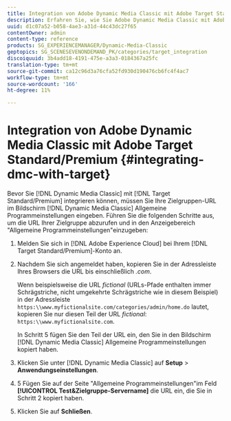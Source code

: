 ```yaml
---
title: Integration von Adobe Dynamic Media Classic mit Adobe Target Standard/Premium
description: Erfahren Sie, wie Sie Adobe Dynamic Media Classic mit Adobe Target Standard/Premium integrieren.
uuid: d1c07a52-b058-4ae3-a31d-44c43dc27f65
contentOwner: admin
content-type: reference
products: SG_EXPERIENCEMANAGER/Dynamic-Media-Classic
geptopics: SG_SCENESEVENONDEMAND_PK/categories/target_integration
discoiquuid: 3b4add18-4191-475e-a3a3-0184367a25fc
translation-type: tm+mt
source-git-commit: ca12c96d3a76cfa52fd930d190476cb6fc4f4ac7
workflow-type: tm+mt
source-wordcount: '166'
ht-degree: 11%

---
```



# Integration von Adobe Dynamic Media Classic mit Adobe Target Standard/Premium {#integrating-dmc-with-target}

Bevor Sie [!DNL Dynamic Media Classic] mit [!DNL Target Standard/Premium] integrieren können, müssen Sie Ihre Zielgruppen-URL im Bildschirm [!DNL Dynamic Media Classic] Allgemeine Programmeinstellungen eingeben. Führen Sie die folgenden Schritte aus, um die URL Ihrer Zielgruppe abzurufen und in den Anzeigebereich &quot;Allgemeine Programmeinstellungen&quot;einzugeben:

1. Melden Sie sich in [!DNL Adobe Experience Cloud] bei Ihrem [!DNL Target Standard/Premium]-Konto an.
1. Nachdem Sie sich angemeldet haben, kopieren Sie in der Adressleiste Ihres Browsers die URL bis einschließlich *.com*.

   Wenn beispielsweise die URL *fictional* (URLs-Pfade enthalten immer Schrägstriche, nicht umgekehrte Schrägstriche wie in diesem Beispiel) in der Adressleiste `https:\\www.myfictionalsite.com/categories/admin/home.do` lautet, kopieren Sie nur diesen Teil der URL *fictional*: `https:\\www.myfictionalsite.com`.

   In Schritt 5 fügen Sie den Teil der URL ein, den Sie in den Bildschirm [!DNL Dynamic Media Classic] Allgemeine Programmeinstellungen kopiert haben.

1. Klicken Sie unter [!DNL Dynamic Media Classic] auf **Setup** > **Anwendungseinstellungen**.
1. 5 Fügen Sie auf der Seite &quot;Allgemeine Programmeinstellungen&quot;im Feld **[!UICONTROL Test&amp;Zielgruppe-Servername]** die URL ein, die Sie in Schritt 2 kopiert haben.
1. Klicken Sie auf **Schließen**.

